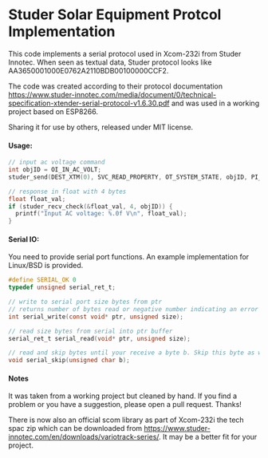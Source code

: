 # Studer Solar Equipment Protcol Implementation

This code implements a serial protocol used in Xcom-232i from Studer Innotec. 
When seen as textual data, Studer protocol looks like AA3650001000E0762A2110BDB00100000CCF2.

The code was created according to their protocol documentation https://www.studer-innotec.com/media/document/0/technical-specification-xtender-serial-protocol-v1.6.30.pdf and was used in a working project based on ESP8266.

Sharing it for use by others, released under MIT license.

#### Usage:
```c
// input ac voltage command
int objID = OI_IN_AC_VOLT;
studer_send(DEST_XTM(0), SVC_READ_PROPERTY, OT_SYSTEM_STATE, objID, PI_VALUE);

// response in float with 4 bytes
float float_val;
if (studer_recv_check(&float_val, 4, objID)) {
  printf("Input AC voltage: %.0f V\n", float_val);
}
```

#### Serial IO:
You need to provide serial port functions.
An example implementation for Linux/BSD is provided.

```c
#define SERIAL_OK 0
typedef unsigned serial_ret_t;

// write to serial port size bytes from ptr
// returns number of bytes read or negative number indicating an error
int serial_write(const void* ptr, unsigned size);

// read size bytes from serial into ptr buffer
serial_ret_t serial_read(void* ptr, unsigned size);

// read and skip bytes until your receive a byte b. Skip this byte as well and return. 
void serial_skip(unsigned char b);
```

#### Notes

It was taken from a working project but cleaned by hand. If you find a problem or you have a suggestion, please open a pull request. Thanks!

There is now also an official scom library as part of Xcom-232i the tech spac zip which can be downloaded from https://www.studer-innotec.com/en/downloads/variotrack-series/. It may be a better fit for your project.
